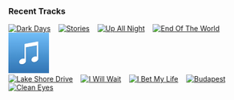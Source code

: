 ### Recent Tracks
[<img src='https://lastfm.freetls.fastly.net/i/u/300x300/e677e193aabec4b49a91495aea85ca1d.png' width='16%' height='16%' alt='Dark Days'>](https://www.last.fm/music/local%2bnatives/_/dark%2bdays)&nbsp;&nbsp;&nbsp;&nbsp;[<img src='https://lastfm.freetls.fastly.net/i/u/300x300/8d647308ce5def1fb48590de542cf38e.png' width='16%' height='16%' alt='Stories'>](https://www.last.fm/music/refs/_/stories)&nbsp;&nbsp;&nbsp;&nbsp;[<img src='https://lastfm.freetls.fastly.net/i/u/300x300/e4fdc028d1c6cf063ddf408ddaba6fe5.png' width='16%' height='16%' alt='Up All Night'>](https://www.last.fm/music/beck/_/up%2ball%2bnight)&nbsp;&nbsp;&nbsp;&nbsp;[<img src='https://lastfm.freetls.fastly.net/i/u/300x300/c6c13776012d693499d3c7a121925ee1.png' width='16%' height='16%' alt='End Of The World'>](https://www.last.fm/music/hunter%2bhunted/_/end%2bof%2bthe%2bworld)&nbsp;&nbsp;&nbsp;&nbsp;[<img src='https://github.com/atfinke/atfinke/blob/master/placeholder.jpeg?raw=true' width='16%' height='16%' alt='U & Me'>](https://www.last.fm/music/almand/_/u%2b%2526%2bme)&nbsp;&nbsp;&nbsp;&nbsp;<br>[<img src='https://lastfm.freetls.fastly.net/i/u/300x300/deeed494b4b74490947011cd71d561fc.png' width='16%' height='16%' alt='Lake Shore Drive'>](https://www.last.fm/music/aliotta%2bhaynes%2bjeremiah/_/lake%2bshore%2bdrive)&nbsp;&nbsp;&nbsp;&nbsp;[<img src='https://lastfm.freetls.fastly.net/i/u/300x300/d08ead1880d14e7b9437fdfe4e541f66.png' width='16%' height='16%' alt='I Will Wait'>](https://www.last.fm/music/mumford%2b%2526%2bsons/_/i%2bwill%2bwait)&nbsp;&nbsp;&nbsp;&nbsp;[<img src='https://lastfm.freetls.fastly.net/i/u/300x300/74b0399872646052464309d621075339.png' width='16%' height='16%' alt='I Bet My Life'>](https://www.last.fm/music/imagine%2bdragons/_/i%2bbet%2bmy%2blife)&nbsp;&nbsp;&nbsp;&nbsp;[<img src='https://lastfm.freetls.fastly.net/i/u/300x300/b004bd7eb038b9c4a11a5ae35ebd9934.png' width='16%' height='16%' alt='Budapest'>](https://www.last.fm/music/george%2bezra/_/budapest)&nbsp;&nbsp;&nbsp;&nbsp;[<img src='https://lastfm.freetls.fastly.net/i/u/300x300/a2cc80f9f588dbd4cfe7e8a511e78f25.png' width='16%' height='16%' alt='Clean Eyes'>](https://www.last.fm/music/syml/_/clean%2beyes)&nbsp;&nbsp;&nbsp;&nbsp;<br>